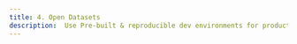 ```yaml
---
title: 4. Open Datasets
description:  Use Pre-built & reproducible dev environments for productivity 
---
```


